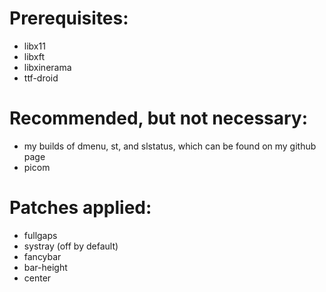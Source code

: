 # Prerequisites:
* libx11
* libxft
* libxinerama
* ttf-droid

# Recommended, but not necessary:
* my builds of dmenu, st, and slstatus, which can be found on my github page
* picom

# Patches applied:
* fullgaps
* systray (off by default)
* fancybar
* bar-height
* center
